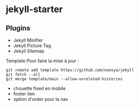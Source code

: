 # jekyll-starter

## Plugins
* Jekyll Minifier
* Jekyll Picture Tag
* Jekyll Sitemap

Template
Pour faire la mise à jour :

```
git remote add template https://github.com/noesya/jekyll
git fetch --all
git merge template/main --allow-unrelated-histories
```

- chouette fixed en mobile
- footer lien
- option d'order pour la nav